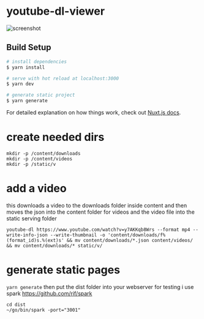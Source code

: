 # youtube-dl-viewer

![screenshot](https://github.com/wlard/youtube-dl-viewer/blob/master/screenshots/01.png?raw=true)

## Build Setup

```bash
# install dependencies
$ yarn install

# serve with hot reload at localhost:3000
$ yarn dev

# generate static project
$ yarn generate
```

For detailed explanation on how things work, check out [Nuxt.js docs](https://nuxtjs.org).



# create needed dirs
```
mkdir -p /content/downloads
mkdir -p /content/videos
mkdir -p /static/v
```
# add a video
this downloads a video to the downloads folder inside content and then moves the json into the content folder for videos and the video file into the static serving folder
```
youtube-dl https://www.youtube.com/watch?v=y7AKKqb8Wrs --format mp4 --write-info-json --write-thumbnail -o 'content/downloads/f%(format_id)s.%(ext)s' && mv content/downloads/*.json content/videos/ && mv content/downloads/* static/v/
```

# generate static pages
`yarn generate`
then put the dist folder into your webserver 
for testing i use spark https://github.com/rif/spark
```
cd dist
~/go/bin/spark -port="3001"
```